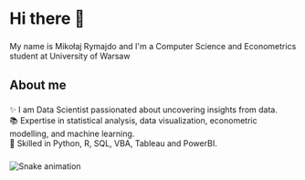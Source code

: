 <h1 align="left">Hi there 👋</h1>

###

<p align="left">My name is Mikołaj Rymajdo and I'm a Computer Science and Econometrics student at University of Warsaw</p>

###

<h2 align="left">About me</h2>

###

<p align="left">✨ I am Data Scientist passionated about uncovering insights from data.<br>📚 Expertise in statistical analysis, data visualization, econometric modelling, and machine learning. <br>🎯 Skilled in Python, R, SQL, VBA, Tableau and PowerBI.</p>

###


<img src="https://raw.githubusercontent.com/rymmik/rymmik/output/snake.svg" alt="Snake animation" />

###
